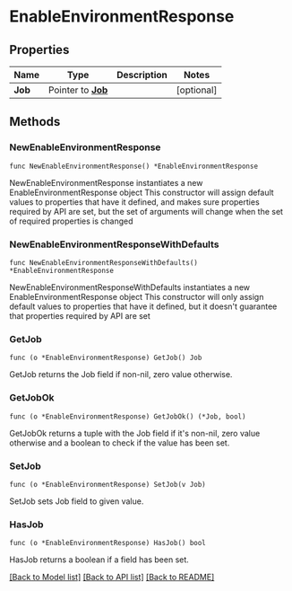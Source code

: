 # EnableEnvironmentResponse

## Properties

Name | Type | Description | Notes
------------ | ------------- | ------------- | -------------
**Job** | Pointer to [**Job**](Job.md) |  | [optional] 

## Methods

### NewEnableEnvironmentResponse

`func NewEnableEnvironmentResponse() *EnableEnvironmentResponse`

NewEnableEnvironmentResponse instantiates a new EnableEnvironmentResponse object
This constructor will assign default values to properties that have it defined,
and makes sure properties required by API are set, but the set of arguments
will change when the set of required properties is changed

### NewEnableEnvironmentResponseWithDefaults

`func NewEnableEnvironmentResponseWithDefaults() *EnableEnvironmentResponse`

NewEnableEnvironmentResponseWithDefaults instantiates a new EnableEnvironmentResponse object
This constructor will only assign default values to properties that have it defined,
but it doesn't guarantee that properties required by API are set

### GetJob

`func (o *EnableEnvironmentResponse) GetJob() Job`

GetJob returns the Job field if non-nil, zero value otherwise.

### GetJobOk

`func (o *EnableEnvironmentResponse) GetJobOk() (*Job, bool)`

GetJobOk returns a tuple with the Job field if it's non-nil, zero value otherwise
and a boolean to check if the value has been set.

### SetJob

`func (o *EnableEnvironmentResponse) SetJob(v Job)`

SetJob sets Job field to given value.

### HasJob

`func (o *EnableEnvironmentResponse) HasJob() bool`

HasJob returns a boolean if a field has been set.


[[Back to Model list]](../README.md#documentation-for-models) [[Back to API list]](../README.md#documentation-for-api-endpoints) [[Back to README]](../README.md)


